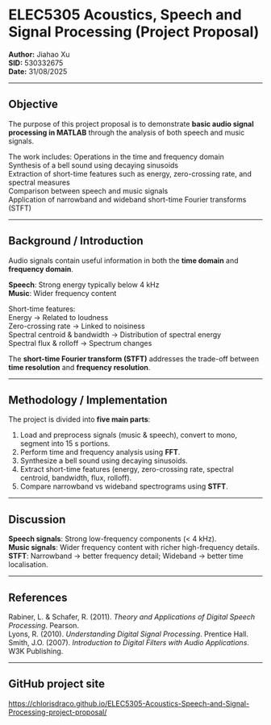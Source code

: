 # ELEC5305 Acoustics, Speech and Signal Processing (Project Proposal)

**Author:** Jiahao Xu  
**SID:** 530332675  
**Date:** 31/08/2025  

---

## Objective
The purpose of this project proposal is to demonstrate **basic audio signal processing in MATLAB** through the analysis of both speech and music signals.  

The work includes:
Operations in the time and frequency domain  
Synthesis of a bell sound using decaying sinusoids  
Extraction of short-time features such as energy, zero-crossing rate, and spectral measures  
Comparison between speech and music signals  
Application of narrowband and wideband short-time Fourier transforms (STFT)  

---

## Background / Introduction
Audio signals contain useful information in both the **time domain** and **frequency domain**.  

**Speech**: Strong energy typically below 4 kHz  
**Music**: Wider frequency content  

Short-time features:  
Energy → Related to loudness  
Zero-crossing rate → Linked to noisiness  
Spectral centroid & bandwidth → Distribution of spectral energy  
Spectral flux & rolloff → Spectrum changes  

The **short-time Fourier transform (STFT)** addresses the trade-off between **time resolution** and **frequency resolution**.

---

## Methodology / Implementation
The project is divided into **five main parts**:

1. Load and preprocess signals (music & speech), convert to mono, segment into 15 s portions.  
2. Perform time and frequency analysis using **FFT**.  
3. Synthesize a bell sound using decaying sinusoids.  
4. Extract short-time features (energy, zero-crossing rate, spectral centroid, bandwidth, flux, rolloff).  
5. Compare narrowband vs wideband spectrograms using **STFT**.  

---

## Discussion
**Speech signals**: Strong low-frequency components (< 4 kHz).  
**Music signals**: Wider frequency content with richer high-frequency details.  
**STFT**: Narrowband → better frequency detail; Wideband → better time localisation.  

---

## References
Rabiner, L. & Schafer, R. (2011). *Theory and Applications of Digital Speech Processing*. Pearson.  
Lyons, R. (2010). *Understanding Digital Signal Processing*. Prentice Hall.  
Smith, J.O. (2007). *Introduction to Digital Filters with Audio Applications*. W3K Publishing.  

---
## GitHub project site
https://chlorisdraco.github.io/ELEC5305-Acoustics-Speech-and-Signal-Processing-project-proposal/
